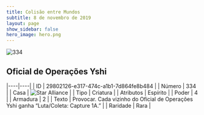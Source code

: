 ```yaml
---
title: Colisão entre Mundos
subtitle: 8 de novembro de 2019
layout: page
show_sidebar: false
hero_image: hero.png
---
```


![334](https://cdn.keyforgegame.com/media/card_front/pt/452_334_7G8MRJWVF6JW_pt.png)

## Oficial de Operações Yshi

|----|----|
| ID | 29802126-e317-474c-a1b1-7d864fe8b484 |
| Número | 334 |
| Casa | ![Star Alliance](https://archonarcana.com/images/thumb/7/7d/Star_Alliance.png/22px-Star_Alliance.png "Aliança Estelar") |
| Tipo | Criatura |
| Atributos | Espírito |
| Poder | 4 |
| Armadura | 2 |
| Texto | Provocar.  Cada vizinho do Oficial de Operações Yshi ganha “Luta/Coleta: Capture 1A.” |
| Raridade | Rara |

